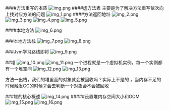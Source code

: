 ####方法重写的本质
![img.png](img.png)
####虚方法表
主要是为了解决方法重写依次向上找对应方法的问题
![img_1.png](img_1.png)
####方法返回地址
![img_2.png](img_2.png)
![img_3.png](img_3.png)
![img_4.png](img_4.png)
![img_5.png](img_5.png)

####本地方法
![img_6.png](img_6.png)

###本地方法栈
![img_7.png](img_7.png)
![img_8.png](img_8.png)

###Jvm学习路线即将
![img_9.png](img_9.png)


##堆
![img_10.png](img_10.png)
![img_11.png](img_11.png)
    一个进程就是一个虚拟机实例，每一个实例都有一个堆空间
![img_12.png](img_12.png)
![img_13.png](img_13.png)

方法一出栈，我们的堆里面的对象就会被回收吗？实际上不是的
，当内存不足的时候触发GC的时候才会去判断一个对象会不会被回收


###堆的核心概述
![img_14.png](img_14.png)
#####设置堆内存空间大小和OOM
![img_15.png](img_15.png)
![img_16.png](img_16.png)